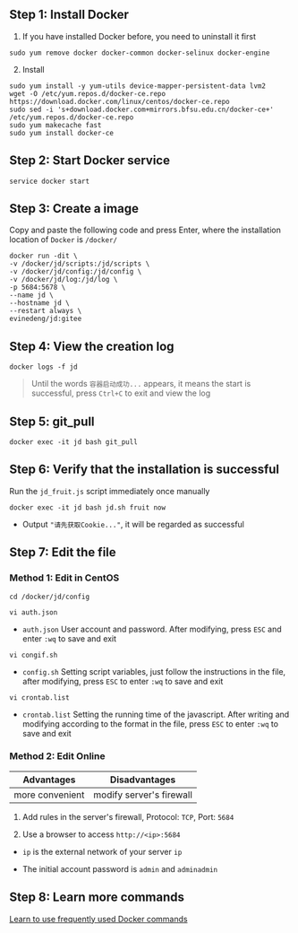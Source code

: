 ## Step 1: Install Docker

1. If you have installed Docker before, you need to uninstall it first

`sudo yum remove docker docker-common docker-selinux docker-engine`

2. Install

```
sudo yum install -y yum-utils device-mapper-persistent-data lvm2
wget -O /etc/yum.repos.d/docker-ce.repo https://download.docker.com/linux/centos/docker-ce.repo
sudo sed -i 's+download.docker.com+mirrors.bfsu.edu.cn/docker-ce+' /etc/yum.repos.d/docker-ce.repo
sudo yum makecache fast
sudo yum install docker-ce
```

## Step 2: Start Docker service

`service docker start`

## Step 3: Create a image

Copy and paste the following code and press Enter, where the installation location of `Docker` is `/docker/`

```
docker run -dit \
-v /docker/jd/scripts:/jd/scripts \
-v /docker/jd/config:/jd/config \
-v /docker/jd/log:/jd/log \
-p 5684:5678 \
--name jd \
--hostname jd \
--restart always \
evinedeng/jd:gitee
```

## Step 4: View the creation log

`docker logs -f jd`

> Until the words `容器启动成功...` appears, it means the start is successful, press `Ctrl+C` to exit and view the log

## Step 5: git_pull

`docker exec -it jd bash git_pull`

## Step 6: Verify that the installation is successful

Run the `jd_fruit.js` script immediately once manually

`docker exec -it jd bash jd.sh fruit now`

- Output `"请先获取Cookie..."`, it will be regarded as successful

## Step 7: Edit the file

### Method 1: Edit in CentOS

```
cd /docker/jd/config
```

`vi auth.json`

-  `auth.json` User account and password. After modifying, press `ESC` and enter `:wq` to save and exit

`vi congif.sh`

- `config.sh` Setting script variables, just follow the instructions in the file, after modifying, press `ESC` to enter `:wq` to save and exit

`vi crontab.list`

- `crontab.list` Setting the running time of the javascript. After writing and modifying according to the format in the file, press `ESC` to enter `:wq` to save and exit

### Method 2: Edit Online

|Advantages|Disadvantages|
|:-:|:-:|
|more convenient|modify server's firewall|

1. Add rules in the server's firewall, Protocol: `TCP`, Port: `5684`

2. Use a browser to access `http://<ip>:5684`

- `ip` is the external network of your server `ip`

- The initial account password is `admin` and `adminadmin`

## Step 8: Learn more commands

[Learn to use frequently used Docker commands](https://github.com/chiupam/Notes/blob/main/Docker/Command.md)


